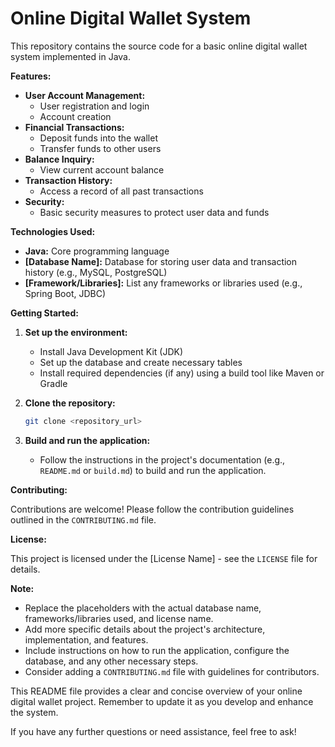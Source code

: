 # Online Digital Wallet System

This repository contains the source code for a basic online digital wallet system implemented in Java. 

**Features:**

* **User Account Management:**
    - User registration and login
    - Account creation
* **Financial Transactions:**
    - Deposit funds into the wallet
    - Transfer funds to other users
* **Balance Inquiry:**
    - View current account balance
* **Transaction History:**
    - Access a record of all past transactions
* **Security:**
    - Basic security measures to protect user data and funds

**Technologies Used:**

* **Java:** Core programming language
* **[Database Name]:** Database for storing user data and transaction history (e.g., MySQL, PostgreSQL)
* **[Framework/Libraries]:** List any frameworks or libraries used (e.g., Spring Boot, JDBC)

**Getting Started:**

1. **Set up the environment:**
    - Install Java Development Kit (JDK)
    - Set up the database and create necessary tables
    - Install required dependencies (if any) using a build tool like Maven or Gradle

2. **Clone the repository:**
    ```bash
    git clone <repository_url> 
    ```

3. **Build and run the application:**
    - Follow the instructions in the project's documentation (e.g., `README.md` or `build.md`) to build and run the application.

**Contributing:**

Contributions are welcome! Please follow the contribution guidelines outlined in the `CONTRIBUTING.md` file.

**License:**

This project is licensed under the [License Name] - see the `LICENSE` file for details.

**Note:**

* Replace the placeholders with the actual database name, frameworks/libraries used, and license name.
* Add more specific details about the project's architecture, implementation, and features.
* Include instructions on how to run the application, configure the database, and any other necessary steps.
* Consider adding a `CONTRIBUTING.md` file with guidelines for contributors.

This README file provides a clear and concise overview of your online digital wallet project. Remember to update it as you develop and enhance the system. 

If you have any further questions or need assistance, feel free to ask!

